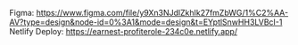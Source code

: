 Figma: https://www.figma.com/file/y9Xn3NJdlZkhIk27fmZbWG/1%C2%AA-AV?type=design&node-id=0%3A1&mode=design&t=EYptlSnwHH3LVBcI-1 </br>
Netlify Deploy: https://earnest-profiterole-234c0e.netlify.app/
